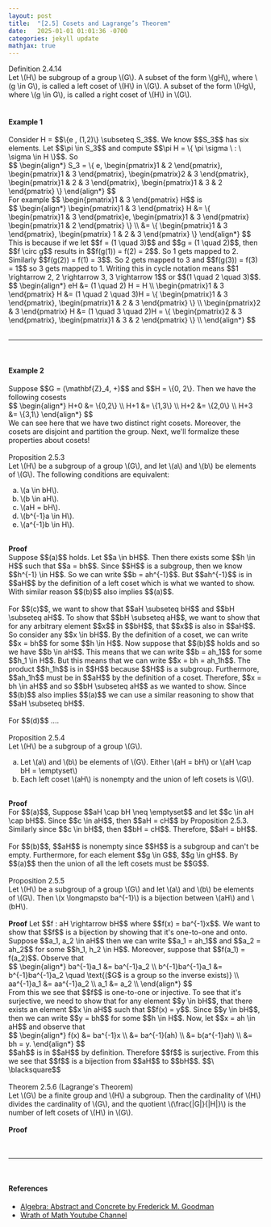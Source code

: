 ```yaml
---
layout: post
title:  "[2.5] Cosets and Lagrange’s Theorem"
date:   2025-01-01 01:01:36 -0700
categories: jekyll update
mathjax: true
---
```

<div class="mintheaderdiv">
Definition 2.4.14
</div>
<div class="mintbodydiv">
Let \(H\) be subgroup of a group \(G\). A subset of the form
\(gH\), where \(g \in G\), is called a left coset of \(H\) in \(G\). A subset of the form
\(Hg\), where \(g \in G\), is called a right coset of \(H\) in \(G\).
</div>
<br>
<!------------------------------------------------------------------------>
<h4><b>Example 1</b></h4>
Consider H = $$\{e , (1,2)\} \subseteq S_3$$. We know $$S_3$$ has six elements. Let $$\pi \in S_3$$ and compute $$\pi H = \{ \pi \sigma \ : \ \sigma \in H \}$$. So
<div>
$$
\begin{align*}
S_3 = \{ e, \begin{pmatrix}1 & 2 \end{pmatrix}, \begin{pmatrix}1 & 3 \end{pmatrix}, \begin{pmatrix}2 & 3 \end{pmatrix}, \begin{pmatrix}1 & 2 & 3 \end{pmatrix}, \begin{pmatrix}1 & 3 & 2 \end{pmatrix} 
\}
\end{align*}
$$
</div>
For example $$ \begin{pmatrix}1 & 3 \end{pmatrix} H$$ is
<div>
$$
\begin{align*}
\begin{pmatrix}1 & 3 \end{pmatrix} H &= \{ \begin{pmatrix}1 & 3 \end{pmatrix}e, \begin{pmatrix}1 & 3 \end{pmatrix}  \begin{pmatrix}1 & 2 \end{pmatrix} \} \\
&= \{ \begin{pmatrix}1 & 3 \end{pmatrix}, \begin{pmatrix} 1 & 2 & 3 \end{pmatrix} \}
\end{align*}
$$
</div>
This is because if we let $$f = (1 \quad 3)$$ and $$g = (1 \quad 2)$$, then $$f \circ g$$ results in $$f(g(1)) = f(2) = 2$$. So 1 gets mapped to 2. Similarly $$f(g(2)) = f(1) = 3$$. So 2 gets mapped to 3 and $$f(g(3)) = f(3) = 1$$ so 3 gets mapped to 1. Writing this in cycle notation means $$1 \rightarrow 2, 2 \rightarrow 3, 3 \rightarrow 1$$ or $$(1 \quad 2 \quad 3)$$. 
<div>
$$
\begin{align*}
eH &= (1 \quad 2) H = H \\
\begin{pmatrix}1 & 3 \end{pmatrix} H &= (1 \quad 2 \quad 3)H = \{ \begin{pmatrix}1 & 3 \end{pmatrix}, \begin{pmatrix}1 & 2 & 3 \end{pmatrix} \} \\
\begin{pmatrix}2 & 3 \end{pmatrix} H &= (1 \quad 3 \quad 2)H = \{ \begin{pmatrix}2 & 3 \end{pmatrix}, \begin{pmatrix}1 & 3 & 2 \end{pmatrix} \} \\
\end{align*}
$$
</div>
<br>
<hr>
<br>
<!------------------------------------------------------------------------>
<h4><b>Example 2</b></h4>
Suppose $$G = (\mathbf{Z}_4, +)$$ and $$H = \{0, 2\}. Then we have the following cosests
<div>
$$
\begin{align*}
H+0 &= \{0,2\} \\
H+1 &= \{1,3\} \\
H+2 &= \{2,0\} \\
H+3 &= \{3,1\}
\end{align*}
$$
</div>
We can see here that we have two distinct right cosets. Moreover, the cosets are disjoint and partition the group. Next, we'll formalize these properties about cosets!
<br>
<br>
<!------------------------------------------------------------------------>
<div class="peachheaderdiv">
Proposition 2.5.3
</div>
<div class="peachbodydiv">
Let \(H\) be a subgroup of a group \(G\), and let \(a\) and \(b\) be
elements of \(G\). The following conditions are equivalent:
<ol type="a">
	<li>\(a \in bH\).</li>
	<li>\(b \in aH\).</li>
	<li>\(aH = bH\).</li>
	<li>\(b^{-1}a \in H\).</li>
	<li>\(a^{-1}b \in H\).</li>
</ol>
</div>
<!------------------------------------------------------------------------>
<br>
<b>Proof</b>
<br>
Suppose $$(a)$$ holds. Let $$a \in bH$$. Then there exists some $$h \in H$$ such that $$a = bh$$. Since $$H$$ is a subgroup, then we know $$h^{-1} \in H$$. So we can write $$b = ah^{-1}$$. But $$ah^{-1}$$ is in $$aH$$ by the definition of a left coset which is what we wanted to show. With similar reason $$(b)$$ also implies $$(a)$$. 
<br>
<br>
For $$(c)$$, we want to show that $$aH \subseteq bH$$ and $$bH \subseteq aH$$. To show that $$bH \subseteq aH$$, we want to show that for any arbitrary element $$x$$ in $$bH$$, that $$x$$ is also in $$aH$$. So consider any $$x \in bH$$. By the definition of a coset, we can write $$x = bh$$ for some $$h \in H$$. Now suppose that $$(b)$$ holds and so we have $$b \in aH$$. This means that we can write $$b = ah_1$$ for some $$h_1 \in H$$. But this means that we can write $$x = bh = ah_1h$$. The product $$h_1h$$ is in $$H$$ because $$H$$ is a subgroup. Furthermore, $$ah_1h$$ must be in $$aH$$ by the definition of a coset. Therefore, $$x = bh \in aH$$ and so $$bH \subseteq aH$$ as we wanted to show. Since $$(b)$$ also implies $$(a)$$ we can use a similar reasoning to show that $$aH \subseteq bH$$.
<br>
<br>
For $$(d)$$ ....
<br>
<br>
<!------------------------------------------------------------------------>
<div class="peachheaderdiv">
Proposition 2.5.4
</div>
<div class="peachbodydiv">
Let \(H\) be a subgroup of a group \(G\).
<ol type="a">
	<li>Let \(a\) and \(b\) be elements of \(G\). Either \(aH = bH\) or \(aH \cap bH = \emptyset\)</li>
	<li>Each left coset \(aH\) is nonempty and the union of left cosets is \(G\).</li>
</ol>
</div>
<!------------------------------------------------------------------------>
<br>
<b>Proof</b>
<br>
For $$(a)$$, Suppose $$aH \cap bH \neq \emptyset$$ and let $$c \in aH \cap bH$$. Since $$c \in aH$$, then $$aH = cH$$ by Proposition 2.5.3. Similarly since $$c \in bH$$, then $$bH = cH$$. Therefore, $$aH = bH$$.
<br>
<br>
For $$(b)$$, $$aH$$ is nonempty since $$H$$ is a subgroup and can't be empty. Furthermore, for each element $$g \in G$$, $$g \in gH$$. By $$(a)$$ then the union of all the left cosets must be $$G$$.
<br>
<br>
<!------------------------------------------------------------------------>
<div class="peachheaderdiv">
Proposition 2.5.5
</div>
<div class="peachbodydiv">
Let \(H\) be a subgroup of a group \(G\) and let \(a\) and \(b\) be
elements of \(G\). Then \(x \longmapsto ba^{-1}\) is a bijection between \(aH\) and \(bH\).
</div>
<!------------------------------------------------------------------------>
<br>
<b>Proof</b>
Let $$f : aH \rightarrow bH$$ where $$f(x) = ba^{-1}x$$. We want to show that $$f$$ is a bijection by showing that it's one-to-one and onto. Suppose $$a_1, a_2 \in aH$$ then we can write $$a_1 = ah_1$$ and $$a_2 = ah_2$$ for some $$h_1, h_2 \in H$$. Moreover, suppose that $$f(a_1) = f(a_2)$$. Observe that
<div>
$$
\begin{align*}
ba^{-1}a_1 &= ba^{-1}a_2 \\
b^{-1}ba^{-1}a_1 &= b^{-1}ba^{-1}a_2 \quad \text{($G$ is a group so the inverse exists)} \\
aa^{-1}a_1 &= aa^{-1}a_2 \\
a_1 &= a_2 \\
\end{align*}
$$
</div>
From this we see that $$f$$ is one-to-one or injective. To see that it's surjective, we need to show that for any element $$y \in bH$$, that there exists an element $$x \in aH$$ such that $$f(x) = y$$. Since $$y \in bH$$, then we can write $$y = bh$$ for some $$h \in H$$. Now, let $$x = ah \in aH$$ and observe that
<div>
$$
\begin{align*}
f(x) &= ba^{-1}x \\
     &= ba^{-1}(ah) \\
	 &= b(a^{-1}ah) \\
	 &= bh = y.
\end{align*}
$$
</div>
$$ah$$ is in $$aH$$ by definition. Therefore $$f$$ is surjective. From this we see that $$f$$ is a bijection from $$aH$$ to $$bH$$. $$\ \blacksquare$$
<br>
<br>
<!------------------------------------------------------------------------>
<div class="yellowheaderdiv">
Theorem 2.5.6 (Lagrange's Theorem)
</div>
<div class="yellowbodydiv">
Let \(G\) be a finite group and \(H\) a subgroup. Then the cardinality of \(H\) divides the cardinality of \(G\), and the quotient \(\frac{|G|}{|H|}\) is the number of left cosets of \(H\) in \(G\).
</div>
<!------------------------------------------------------------------------>
<br>
<b>Proof</b>







<br>
<br>
<br>
<hr>
<br>
<!------------------------------------------------------------------------>
<h4><b>References</b></h4>
<ul>
<li><a href="https://homepage.divms.uiowa.edu/~goodman/algebrabook.dir/algebrabook.html">Algebra: Abstract and Concrete by Frederick M. Goodman</a></li>
<li><a href="https://www.youtube.com/watch?v=kthl-MhIf4s&list=PLztBpqftvzxVvdVmBMSM4PVeOsE5w1NnN&index=22">Wrath of Math Youtube Channel</a></li>
</ul>






















